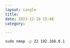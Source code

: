 ```yaml
---
layout: single
title: 
date: 2023-12-10 15:48
category: 

---
```


```bash
sudo nmap -p 22 192.168.0.1
```

